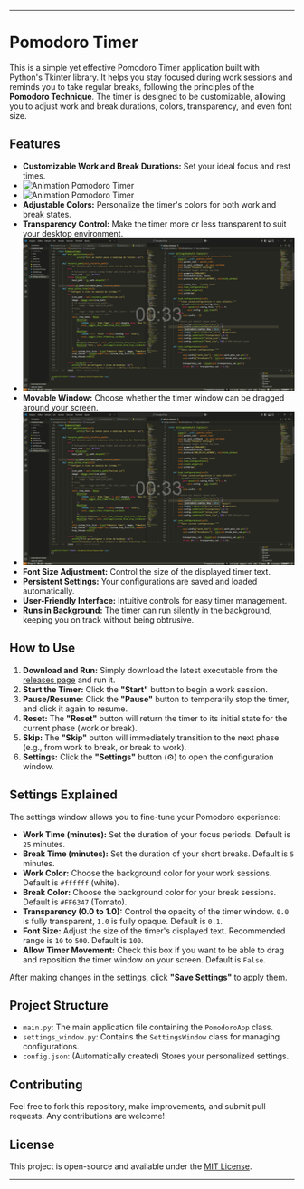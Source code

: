 -----

# Pomodoro Timer

This is a simple yet effective Pomodoro Timer application built with Python's Tkinter library. It helps you stay focused during work sessions and reminds you to take regular breaks, following the principles of the **Pomodoro Technique**. The timer is designed to be customizable, allowing you to adjust work and break durations, colors, transparency, and even font size.

## Features

  * **Customizable Work and Break Durations:** Set your ideal focus and rest times.
  * ![Animation Pomodoro Timer](animation.gif)
  * ![Animation Pomodoro Timer](animation2.gif)
  * **Adjustable Colors:** Personalize the timer's colors for both work and break states.
  * **Transparency Control:** Make the timer more or less transparent to suit your desktop environment.
  * ![Transparency Control Pomodoro Timer](move.gif)
  * **Movable Window:** Choose whether the timer window can be dragged around your screen.
  * ![Move free Pomodoro Timer](move.gif)
  * **Font Size Adjustment:** Control the size of the displayed timer text.
  * **Persistent Settings:** Your configurations are saved and loaded automatically.
  * **User-Friendly Interface:** Intuitive controls for easy timer management.
  * **Runs in Background:** The timer can run silently in the background, keeping you on track without being obtrusive.

## How to Use

1.  **Download and Run:** Simply download the latest executable from the [releases page](https://www.google.com/search?q=link-to-releases) and run it.
2.  **Start the Timer:** Click the **"Start"** button to begin a work session.
3.  **Pause/Resume:** Click the **"Pause"** button to temporarily stop the timer, and click it again to resume.
4.  **Reset:** The **"Reset"** button will return the timer to its initial state for the current phase (work or break).
5.  **Skip:** The **"Skip"** button will immediately transition to the next phase (e.g., from work to break, or break to work).
6.  **Settings:** Click the **"Settings"** button (⚙️) to open the configuration window.

## Settings Explained

The settings window allows you to fine-tune your Pomodoro experience:

  * **Work Time (minutes):** Set the duration of your focus periods. Default is `25` minutes.
  * **Break Time (minutes):** Set the duration of your short breaks. Default is `5` minutes.
  * **Work Color:** Choose the background color for your work sessions. Default is `#ffffff` (white).
  * **Break Color:** Choose the background color for your break sessions. Default is `#FF6347` (Tomato).
  * **Transparency (0.0 to 1.0):** Control the opacity of the timer window. `0.0` is fully transparent, `1.0` is fully opaque. Default is `0.1`.
  * **Font Size:** Adjust the size of the timer's displayed text. Recommended range is `10` to `500`. Default is `100`.
  * **Allow Timer Movement:** Check this box if you want to be able to drag and reposition the timer window on your screen. Default is `False`.

After making changes in the settings, click **"Save Settings"** to apply them.

## Project Structure

  * `main.py`: The main application file containing the `PomodoroApp` class.
  * `settings_window.py`: Contains the `SettingsWindow` class for managing configurations.
  * `config.json`: (Automatically created) Stores your personalized settings.

## Contributing

Feel free to fork this repository, make improvements, and submit pull requests. Any contributions are welcome\!

## License

This project is open-source and available under the [MIT License](https://www.google.com/search?q=LICENSE).

-----